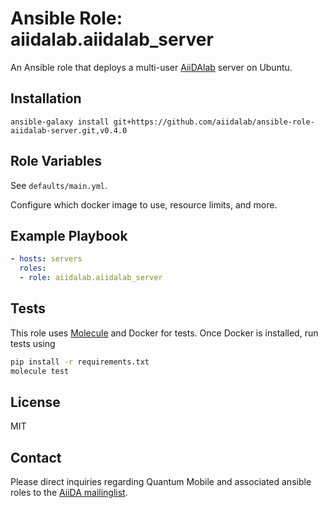 # Ansible Role: aiidalab.aiidalab_server

An Ansible role that deploys a multi-user [AiiDAlab](aiidalab.materialscloud.org) server on Ubuntu.

## Installation

`ansible-galaxy install git+https://github.com/aiidalab/ansible-role-aiidalab-server.git,v0.4.0`

## Role Variables

See `defaults/main.yml`.

Configure which docker image to use, resource limits, and more.
## Example Playbook

```yaml
- hosts: servers
  roles:
  - role: aiidalab.aiidalab_server
```

## Tests

This role uses [Molecule](https://molecule.readthedocs.io/en/latest/#) and
Docker for tests. Once Docker is installed, run tests using

```bash
pip install -r requirements.txt
molecule test
```

## License

MIT

## Contact

Please direct inquiries regarding Quantum Mobile and associated ansible roles to the [AiiDA mailinglist](http://www.aiida.net/mailing-list/).

